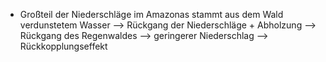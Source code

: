 - Großteil der Niederschläge im Amazonas stammt aus dem Wald verdunstetem Wasser --> Rückgang der Niederschläge + Abholzung --> Rückgang des Regenwaldes --> geringerer Niederschlag --> Rückkopplungseffekt